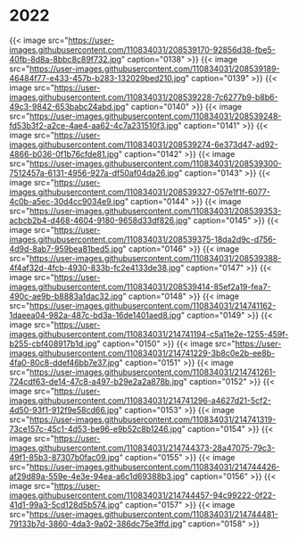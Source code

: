 # 2022


{{< image src="https://user-images.githubusercontent.com/110834031/208539170-92856d38-fbe5-40fb-8d8a-8bbc8c89f732.jpg" caption="0138" >}}
{{< image src="https://user-images.githubusercontent.com/110834031/208539189-46484f77-e433-457b-b283-132029bed210.jpg" caption="0139" >}}
{{< image src="https://user-images.githubusercontent.com/110834031/208539228-7c6277b9-b8b6-49c3-9842-653babc24abd.jpg" caption="0140" >}}
{{< image src="https://user-images.githubusercontent.com/110834031/208539248-fd53b3f2-a2ce-4ae4-aa62-4c7a231510f3.jpg" caption="0141" >}}
{{< image src="https://user-images.githubusercontent.com/110834031/208539274-6e373d47-ad92-4866-b036-0f1b76cfde81.jpg" caption="0142" >}}
{{< image src="https://user-images.githubusercontent.com/110834031/208539300-7512457a-6131-4956-927a-df50af04da26.jpg" caption="0143" >}}
{{< image src="https://user-images.githubusercontent.com/110834031/208539327-057e1f1f-6077-4c0b-a5ec-30d4cc9034e9.jpg" caption="0144" >}}
{{< image src="https://user-images.githubusercontent.com/110834031/208539353-acbcb2b4-d468-4604-9180-9658d33df826.jpg" caption="0145" >}}
{{< image src="https://user-images.githubusercontent.com/110834031/208539375-18da2d9c-d756-4d9d-8ab7-959bea81bed5.jpg" caption="0146" >}}
{{< image src="https://user-images.githubusercontent.com/110834031/208539388-4f4af32d-4fcb-4930-833b-fc2e4133de38.jpg" caption="0147" >}}
{{< image src="https://user-images.githubusercontent.com/110834031/208539414-85ef2a19-fea7-490c-ae9b-b8883a1dac32.jpg" caption="0148" >}}
{{< image src="https://user-images.githubusercontent.com/110834031/214741162-1daeea04-982a-487c-bd3a-16de1401aed8.jpg" caption="0149" >}}
{{< image src="https://user-images.githubusercontent.com/110834031/214741194-c5a11e2e-1255-459f-b255-cbf408917b1d.jpg" caption="0150" >}}
{{< image src="https://user-images.githubusercontent.com/110834031/214741229-3b8c0e2b-ee8b-4fa0-80c8-ddef46bb7e37.jpg" caption="0151" >}}
{{< image src="https://user-images.githubusercontent.com/110834031/214741261-724cdf63-de14-47c8-a497-b29e2a2a878b.jpg" caption="0152" >}}
{{< image src="https://user-images.githubusercontent.com/110834031/214741296-a4627d21-5cf2-4d50-93f1-912f9e58cd66.jpg" caption="0153" >}}
{{< image src="https://user-images.githubusercontent.com/110834031/214741319-73ce157c-45c1-4d53-be96-e9b52c8b1246.jpg" caption="0154" >}}
{{< image src="https://user-images.githubusercontent.com/110834031/214744373-28a47075-79c3-49f1-85b3-87307b0fac09.jpg" caption="0155" >}}
{{< image src="https://user-images.githubusercontent.com/110834031/214744426-af29d89a-559e-4e3e-94ea-a6c1d69388b3.jpg" caption="0156" >}}
{{< image src="https://user-images.githubusercontent.com/110834031/214744457-94c99222-0f22-41d1-99a3-5cd128d5b574.jpg" caption="0157" >}}
{{< image src="https://user-images.githubusercontent.com/110834031/214744481-79133b7d-3860-4da3-9a02-386dc75e3ffd.jpg" caption="0158" >}}




















